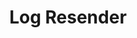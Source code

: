 ---
layout: post
title:  "Log Resender"
start_date: 2023-10-04
end_date: 2024-03-07
excerpt: "Log Change Header/Body Resender"
project: true
company: "Doople"
tags:
- project
comments: false
---